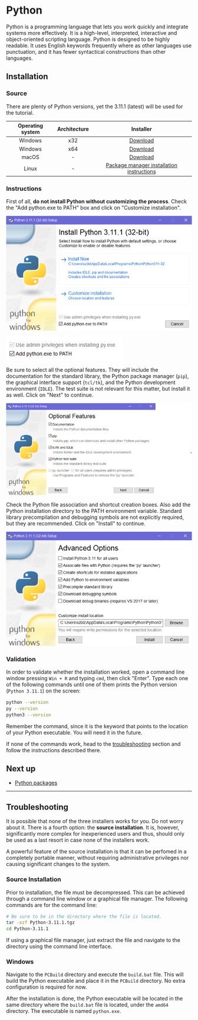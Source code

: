 # Python

Python is a programming language that lets you work quickly and integrate systems more effectively. It is a high-level, interpreted, interactive and object-oriented scripting language. Python is designed to be highly readable. It uses English keywords frequently where as other languages use punctuation, and it has fewer syntactical constructions than other languages.

## Installation

### Source

There are plenty of Python versions, yet the 3.11.1 (latest) will be used for the tutorial.

| Operating system | Architecture | Installer |
| :--------------: | :----------: | :-------: |
| Windows          | x32          | [Download](https://www.python.org/ftp/python/3.11.1/python-3.11.1.exe) |
| Windows          | x64          | [Download](https://www.python.org/ftp/python/3.11.1/python-3.11.1-amd64.exe) |
| macOS            | -            | [Download](https://www.python.org/ftp/python/3.11.1/python-3.11.1-macos11.pkg) |
| Linux            | -            | [Package manager installation instructions](https://docs.python-guide.org/starting/install3/linux/) |

### Instructions

First of all, **do not install Python without customizing the process**. Check the "Add python.exe to PATH" box and click on "Customize installation".

![1-initial-screen](../../../media/python/interpreter/installers/1-initial-screen.png)

![2-path](../../../media/python/interpreter/installers/2-path.png)

Be sure to select all the optional features. They will include the documentation for the standard library, the Python package manager (`pip`), the graphical interface support (`tcl/tk`), and the Python development environment (`IDLE`). The test suite is not relevant for this matter, but install it as well. Click on "Next" to continue.

![3-optional-features](../../../media/python/interpreter/installers/3-optional-features.png)

Check the Python file association and shortcut creation boxes. Also add the Python installation directory to the PATH environment variable. Standard library precompilation and debugging symbols are not explicitly required, but they are recommended. Click on "Install" to continue.

![4-advanced-options](../../../media/python/interpreter/installers/4-advanced-options.png)

### Validation

In order to validate whether the installation worked, open a command line window pressing `Win + R` and typing `cmd`, then click "Enter". Type each one of the following commands until one of them prints the Python version (`Python 3.11.1`) on the screen:

```bash
python --version
py --version
python3 --version
```

Remember the command, since it is the keyword that points to the location of your Python executable. You will need it in the future.

If none of the commands work, head to the [troubleshooting](#troubleshooting) section and follow the instructions described there.

## Next up

- [Python packages](../packages/README.md)

---

## Troubleshooting

It is possible that none of the three installers works for you. Do not worry about it. There is a fourth option: the **source installation**. It is, however, significantly more complex for inexperienced users and thus, should only be used as a last resort in case none of the installers work.

A powerful feature of the source installation is that it can be perfomed in a completely portable manner, without requiring administrative privileges nor causing significant changes to the system.

### Source Installation

Prior to installation, the file must be decompressed. This can be achieved through a command line window or a graphical file manager. The following commands are for the command line:

```bash
# Be sure to be in the directory where the file is located.
tar -xzf Python-3.11.1.tgz
cd Python-3.11.1
```

If using a graphical file manager, just extract the file and navigate to the directory using the command line interface.

### Windows

Navigate to the `PCBuild` directory and execute the `build.bat` file. This will build the Python executable and place it in the `PCBuild` directory. No extra configuration is required for now.

After the installation is done, the Python executable will be located in the same directory where the `build.bat` file is located, under the `amd64` directory. The executable is named `python.exe`.
